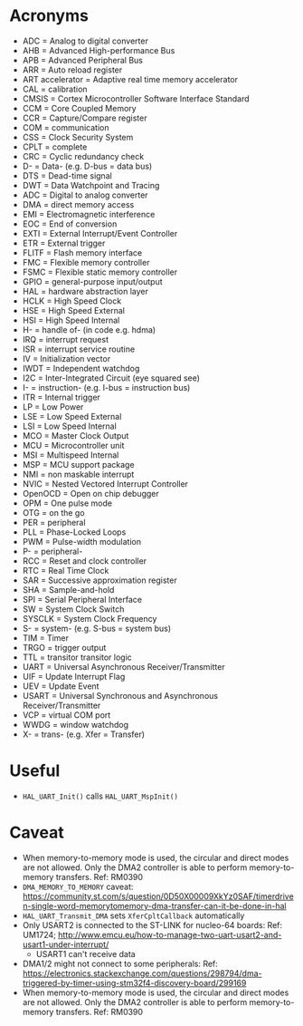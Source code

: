 # Acronyms

- ADC = Analog to digital converter
- AHB = Advanced High-performance Bus
- APB = Advanced Peripheral Bus
- ARR = Auto reload register
- ART accelerator = Adaptive real time memory accelerator
- CAL = calibration
- CMSIS = Cortex Microcontroller Software Interface Standard
- CCM = Core Coupled Memory 
- CCR = Capture/Compare register
- COM = communication
- CSS = Clock Security System
- CPLT = complete
- CRC = Cyclic redundancy check
- D- = Data- (e.g. D-bus = data bus)
- DTS = Dead-time signal
- DWT = Data Watchpoint and Tracing
- ADC = Digital to analog converter
- DMA = direct memory access
- EMI = Electromagnetic interference
- EOC = End of conversion
- EXTI = External Interrupt/Event Controller
- ETR = External trigger
- FLITF = Flash memory interface
- FMC = Flexible memory controller
- FSMC = Flexible static memory controller
- GPIO = general-purpose input/output
- HAL = hardware abstraction layer
- HCLK = High Speed Clock
- HSE = High Speed External
- HSI = High Speed Internal
- H- = handle of- (in code e.g. hdma)
- IRQ = interrupt request
- ISR = interrupt service routine
- IV = Initialization vector
- IWDT = Independent watchdog
- I2C = Inter-Integrated Circuit (eye squared see)
- I- = instruction- (e.g. I-bus = instruction bus)
- ITR = Internal trigger
- LP = Low Power
- LSE = Low Speed External
- LSI = Low Speed Internal
- MCO = Master Clock Output
- MCU = Microcontroller unit
- MSI = Multispeed Internal
- MSP = MCU support package
- NMI = non maskable interrupt
- NVIC = Nested Vectored Interrupt Controller
- OpenOCD = Open on chip debugger
- OPM = One pulse mode
- OTG = on the go
- PER = peripheral
- PLL = Phase-Locked Loops
- PWM = Pulse-width modulation
- P- = peripheral-
- RCC = Reset and clock controller
- RTC = Real Time Clock
- SAR = Successive approximation register
- SHA = Sample-and-hold
- SPI = Serial Peripheral Interface
- SW = System Clock Switch
- SYSCLK = System Clock Frequency
- S- = system- (e.g. S-bus = system bus)
- TIM = Timer
- TRGO = trigger output
- TTL = transitor transitor logic
- UART = Universal Asynchronous Receiver/Transmitter
- UIF = Update Interrupt Flag
- UEV = Update Event
- USART = Universal Synchronous and Asynchronous Receiver/Transmitter
- VCP = virtual COM port
- WWDG = window watchdog
- X- = trans- (e.g. Xfer = Transfer)

# Useful
- `HAL_UART_Init()` calls `HAL_UART_MspInit()`

# Caveat
- When memory-to-memory mode is used, the circular and direct modes are not allowed. Only the DMA2 controller is able to perform memory-to-memory transfers. Ref: RM0390
- `DMA_MEMORY_TO_MEMORY` caveat: https://community.st.com/s/question/0D50X00009XkYz0SAF/timerdriven-single-word-memorytomemory-dma-transfer-can-it-be-done-in-hal
- `HAL_UART_Transmit_DMA` sets `XferCpltCallback` automatically
- Only USART2 is connected to the ST-LINK for nucleo-64 boards: Ref: UM1724; http://www.emcu.eu/how-to-manage-two-uart-usart2-and-usart1-under-interrupt/
    - USART1 can't receive data
- DMA1/2 might not connect to some peripherals: Ref: https://electronics.stackexchange.com/questions/298794/dma-triggered-by-timer-using-stm32f4-discovery-board/299169
- When memory-to-memory mode is used, the circular and direct modes are not allowed. Only the DMA2 controller is able to perform memory-to-memory transfers. Ref: RM0390

